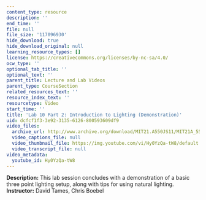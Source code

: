 ```yaml
---
content_type: resource
description: ''
end_time: ''
file: null
file_size: '117096930'
hide_download: true
hide_download_original: null
learning_resource_types: []
license: https://creativecommons.org/licenses/by-nc-sa/4.0/
ocw_type: ''
optional_tab_title: ''
optional_text: ''
parent_title: Lecture and Lab Videos
parent_type: CourseSection
related_resources_text: ''
resource_index_text: ''
resourcetype: Video
start_time: ''
title: 'Lab 10 Part 2: Introduction to Lighting (Demonstration)'
uid: dcfcf1f3-3e92-3135-6126-800593609df9
video_files:
  archive_url: http://www.archive.org/download/MIT21.A550JS11/MIT21A_550JS11_lab10_2_300k.mp4
  video_captions_file: null
  video_thumbnail_file: https://img.youtube.com/vi/Hy0YzQa-tW8/default.jpg
  video_transcript_file: null
video_metadata:
  youtube_id: Hy0YzQa-tW8
---
```


**Description:** This lab session concludes with a demonstration of a basic three point lighting setup, along with tips for using natural lighting.  
**Instructor:** David Tames, Chris Boebel

